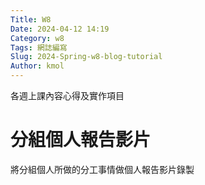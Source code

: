 ```yaml
---
Title: W8
Date: 2024-04-12 14:19
Category: w8
Tags: 網誌編寫
Slug: 2024-Spring-w8-blog-tutorial
Author: kmol
---
```


各週上課內容心得及實作項目

<!-- PELICAN_END_SUMMARY -->

# 分組個人報告影片
將分組個人所做的分工事情做個人報告影片錄製
